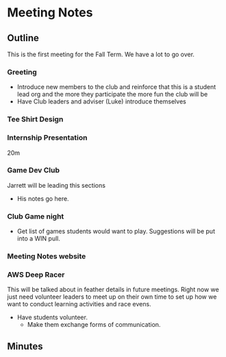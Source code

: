 # Meeting Notes

## Outline

This is the first meeting for the Fall Term. We have a lot to go over. 

### Greeting

- Introduce new members to the club and reinforce that this is a student lead org and the more they participate the more fun the club will be
- Have Club leaders and adviser (Luke) introduce themselves 

### Tee Shirt Design

### Internship Presentation  

20m  

### Game Dev Club

Jarrett will be leading this sections

<!-- Get Jarrett to put that on this site -->

- His notes go here. 

### Club Game night

- Get list of games students would want to play. Suggestions will be put into a WIN pull. 

### Meeting Notes website

### AWS Deep Racer

This will be talked about in feather details in future meetings. Right now we just need volunteer leaders to meet up on their own time to set up how we want to conduct learning activities and race evens. 

- Have students volunteer.
    - Make them exchange forms of communication. 


## Minutes 

